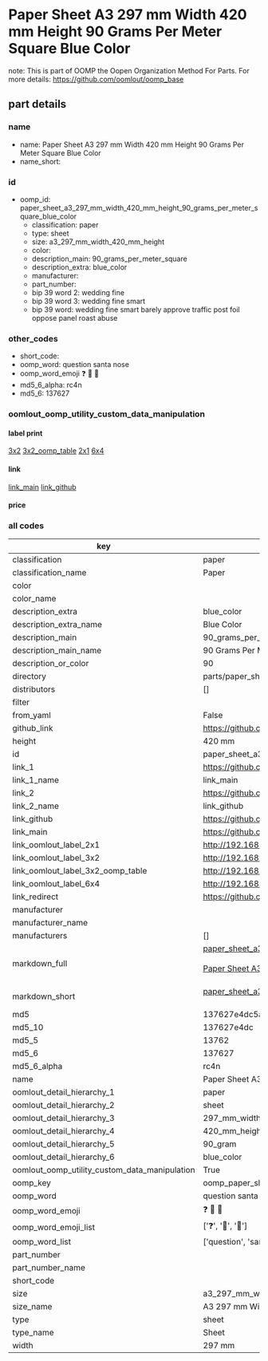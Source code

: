 # Paper Sheet A3 297 mm Width 420 mm Height 90 Grams Per Meter Square Blue Color  

note: This is part of OOMP the Oopen Organization Method For Parts. For more details: https://github.com/oomlout/oomp_base

##  part details
  







### name
* name: Paper Sheet A3 297 mm Width 420 mm Height 90 Grams Per Meter Square Blue Color
* name_short: 
### id
* oomp_id: paper_sheet_a3_297_mm_width_420_mm_height_90_grams_per_meter_square_blue_color
  * classification: paper
  * type: sheet
  * size: a3_297_mm_width_420_mm_height
  * color: 
  * description_main: 90_grams_per_meter_square
  * description_extra: blue_color
  * manufacturer: 
  * part_number: 
  * bip 39 word 2: wedding fine
  * bip 39 word 3: wedding fine smart
  * bip 39 word: wedding fine smart barely approve traffic post foil oppose panel roast abuse

### other_codes
* short_code: 
* oomp_word: question santa nose
* oomp_word_emoji :question: :santa: :nose:
* md5_6_alpha: rc4n
* md5_6: 137627






### oomlout_oomp_utility_custom_data_manipulation
#### label print
[3x2](http://192.168.1.245:1112/?label=oomp%20rc4n)
[3x2_oomp_table](http://192.168.1.108:1112/?label=oomp%20rc4n)
[2x1](http://192.168.1.242:1112/?label=oomp%20rc4n)
[6x4](http://192.168.1.55:1112/?label=oomp%20rc4n)    

#### link

[link_main](https://github.com/oomlout/oomlout_oomp_version_1_messy/tree/main/parts/paper_sheet_a3_297_mm_width_420_mm_height_90_grams_per_meter_square_blue_color) [link_github](https://github.com/oomlout/oomlout_oomp_version_1_messy/tree/main/parts/paper_sheet_a3_297_mm_width_420_mm_height_90_grams_per_meter_square_blue_color)                             

#### price







### all codes 
| key | value |  
| --- | --- |  
| classification | paper |  
| classification_name | Paper |  
| color |  |  
| color_name |  |  
| description_extra | blue_color |  
| description_extra_name | Blue Color |  
| description_main | 90_grams_per_meter_square |  
| description_main_name | 90 Grams Per Meter Square |  
| description_or_color | 90 |  
| directory | parts/paper_sheet_a3_297_mm_width_420_mm_height_90_grams_per_meter_square_blue_color |  
| distributors | [] |  
| filter |  |  
| from_yaml | False |  
| github_link | https://github.com/oomlout/oomlout_oomp_part_src/tree/main/parts/paper_sheet_a3_297_mm_width_420_mm_height_90_grams_per_meter_square_blue_color |  
| height | 420 mm |  
| id | paper_sheet_a3_297_mm_width_420_mm_height_90_grams_per_meter_square_blue_color |  
| link_1 | https://github.com/oomlout/oomlout_oomp_version_1_messy/tree/main/parts/paper_sheet_a3_297_mm_width_420_mm_height_90_grams_per_meter_square_blue_color |  
| link_1_name | link_main |  
| link_2 | https://github.com/oomlout/oomlout_oomp_version_1_messy/tree/main/parts/paper_sheet_a3_297_mm_width_420_mm_height_90_grams_per_meter_square_blue_color |  
| link_2_name | link_github |  
| link_github | https://github.com/oomlout/oomlout_oomp_version_1_messy/tree/main/parts/paper_sheet_a3_297_mm_width_420_mm_height_90_grams_per_meter_square_blue_color |  
| link_main | https://github.com/oomlout/oomlout_oomp_version_1_messy/tree/main/parts/paper_sheet_a3_297_mm_width_420_mm_height_90_grams_per_meter_square_blue_color |  
| link_oomlout_label_2x1 | http://192.168.1.242:1112/?label=oomp%20rc4n |  
| link_oomlout_label_3x2 | http://192.168.1.245:1112/?label=oomp%20rc4n |  
| link_oomlout_label_3x2_oomp_table | http://192.168.1.108:1112/?label=oomp%20rc4n |  
| link_oomlout_label_6x4 | http://192.168.1.55:1112/?label=oomp%20rc4n |  
| link_redirect | https://github.com/oomlout/oomlout_oomp_version_1_messy/tree/main/parts/paper_sheet_a3_297_mm_width_420_mm_height_90_grams_per_meter_square_blue_color |  
| manufacturer |  |  
| manufacturer_name |  |  
| manufacturers | [] |  
| markdown_full | [paper_sheet_a3_297_mm_width_420_mm_height_90_grams_per_meter_square_blue_color](none)<br>[](none)<br>[Paper Sheet A3 297 Mm Width 420 Mm Height 90 Grams Per Meter Square Blue Color](none)<br><br> |  
| markdown_short | [paper_sheet_a3_297_mm_width_420_mm_height_90_grams_per_meter_square_blue_color](none)<br><br> |  
| md5 | 137627e4dc5a75179b0561299915b7c7 |  
| md5_10 | 137627e4dc |  
| md5_5 | 13762 |  
| md5_6 | 137627 |  
| md5_6_alpha | rc4n |  
| name | Paper Sheet A3 297 mm Width 420 mm Height 90 Grams Per Meter Square Blue Color |  
| oomlout_detail_hierarchy_1 | paper |  
| oomlout_detail_hierarchy_2 | sheet |  
| oomlout_detail_hierarchy_3 | 297_mm_width |  
| oomlout_detail_hierarchy_4 | 420_mm_height |  
| oomlout_detail_hierarchy_5 | 90_gram |  
| oomlout_detail_hierarchy_6 | blue_color |  
| oomlout_oomp_utility_custom_data_manipulation | True |  
| oomp_key | oomp_paper_sheet_a3_297_mm_width_420_mm_height_90_grams_per_meter_square_blue_color |  
| oomp_word | question santa nose |  
| oomp_word_emoji | :question: :santa: :nose: |  
| oomp_word_emoji_list | [':question:', ':santa:', ':nose:'] |  
| oomp_word_list | ['question', 'santa', 'nose'] |  
| part_number |  |  
| part_number_name |  |  
| short_code |  |  
| size | a3_297_mm_width_420_mm_height |  
| size_name | A3 297 mm Width 420 mm Height |  
| type | sheet |  
| type_name | Sheet |  
| width | 297 mm |  
